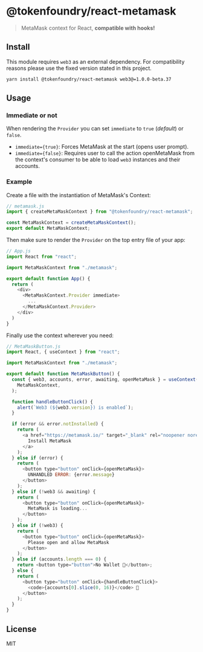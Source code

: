 # @tokenfoundry/react-metamask

> MetaMask context for React, **compatible with hooks!**

## Install

This module requires `web3` as an external dependency. For compatibility reasons please use the fixed version stated in this project.

```sh
yarn install @tokenfoundry/react-metamask web3@=1.0.0-beta.37
```

## Usage

### Immediate or not

When rendering the `Provider` you can set `immediate` to `true` (_default_) or `false`.

- `immediate={true}`: Forces MetaMask at the start (opens user prompt).
- `immediate={false}`: Requires user to call the action openMetaMask from the context's consumer to be able to load `web3` instances and their accounts.

### Example

Create a file with the instantiation of MetaMask's Context:

```js
// metamask.js
import { createMetaMaskContext } from "@tokenfoundry/react-metamask";

const MetaMaskContext = createMetaMaskContext();
export default MetaMaskContext;
```

Then make sure to render the `Provider` on the top entry file of your app:

```js
// App.js
import React from "react";

import MetaMaskContext from "./metamask";

export default function App() {
  return (
    <div>
      <MetaMaskContext.Provider immediate>
        ...
      </MetaMaskContext.Provider>
    </div>
  )
}
```

Finally use the context wherever you need:

```js
// MetaMaskButton.js
import React, { useContext } from "react";

import MetaMaskContext from "./metamask";

export default function MetaMaskButton() {
  const { web3, accounts, error, awaiting, openMetaMask } = useContext(
    MetaMaskContext,
  );

  function handleButtonClick() {
    alert(`Web3 (${web3.version}) is enabled`);
  }

  if (error && error.notInstalled) {
    return (
      <a href="https://metamask.io/" target="_blank" rel="noopener noreferrer">
        Install MetaMask
      </a>
    );
  } else if (error) {
    return (
      <button type="button" onClick={openMetaMask}>
        UNHANDLED ERROR: {error.message}
      </button>
    );
  } else if (!web3 && awaiting) {
    return (
      <button type="button" onClick={openMetaMask}>
        MetaMask is loading...
      </button>
    );
  } else if (!web3) {
    return (
      <button type="button" onClick={openMetaMask}>
        Please open and allow MetaMask
      </button>
    );
  } else if (accounts.length === 0) {
    return <button type="button">No Wallet 🦊</button>;
  } else {
    return (
      <button type="button" onClick={handleButtonClick}>
        <code>{accounts[0].slice(0, 16)}</code> 🦊
      </button>
    );
  }
}
```

## License

MIT
